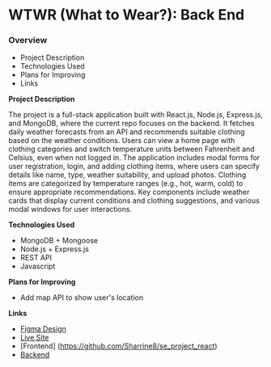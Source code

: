 # WTWR (What to Wear?): Back End

### Overview

- Project Description
- Technologies Used
- Plans for Improving
- Links

**Project Description**

The project is a full-stack application built with React.js, Node.js, Express.js, and MongoDB, where the current repo focuses on the backend. It fetches daily weather forecasts from an API and recommends suitable clothing based on the weather conditions. Users can view a home page with clothing categories and switch temperature units between Fahrenheit and Celsius, even when not logged in. The application includes modal forms for user registration, login, and adding clothing items, where users can specify details like name, type, weather suitability, and upload photos. Clothing items are categorized by temperature ranges (e.g., hot, warm, cold) to ensure appropriate recommendations. Key components include weather cards that display current conditions and clothing suggestions, and various modal windows for user interactions.

**Technologies Used**

- MongoDB + Mongoose
- Node.js + Express.js
- REST API
- Javascript

**Plans for Improving**

- Add map API to show user's location

**Links**

- [Figma Design](<https://www.figma.com/file/lNHEpsFEPoFVfsCDUf8nKA/WTWR-(Apiary)?node-id=163%3A194>)
- [Live Site](https://wtwr.daustin.com/#/)
- [Frontend] (https://github.com/Sharrine8/se_project_react)
- [Backend](https://github.com/Sharrine8/se_project_express)
